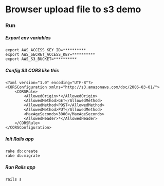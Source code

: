 Browser upload file to s3 demo
======

### Run

##### Export env variables

    export AWS_ACCESS_KEY_ID=**********
    export AWS_SECRET_ACCESS_KEY=**********
    export AWS_S3_BUCKET=**********

##### Config S3 CORS like this

    <?xml version="1.0" encoding="UTF-8"?>
    <CORSConfiguration xmlns="http://s3.amazonaws.com/doc/2006-03-01/">
        <CORSRule>
            <AllowedOrigin>*</AllowedOrigin>
            <AllowedMethod>GET</AllowedMethod>
            <AllowedMethod>POST</AllowedMethod>
            <AllowedMethod>PUT</AllowedMethod>
            <MaxAgeSeconds>3000</MaxAgeSeconds>
            <AllowedHeader>*</AllowedHeader>
        </CORSRule>
    </CORSConfiguration>

##### Init Rails app

    rake db:create
    rake db:migrate
    
##### Run Rails app

    rails s

